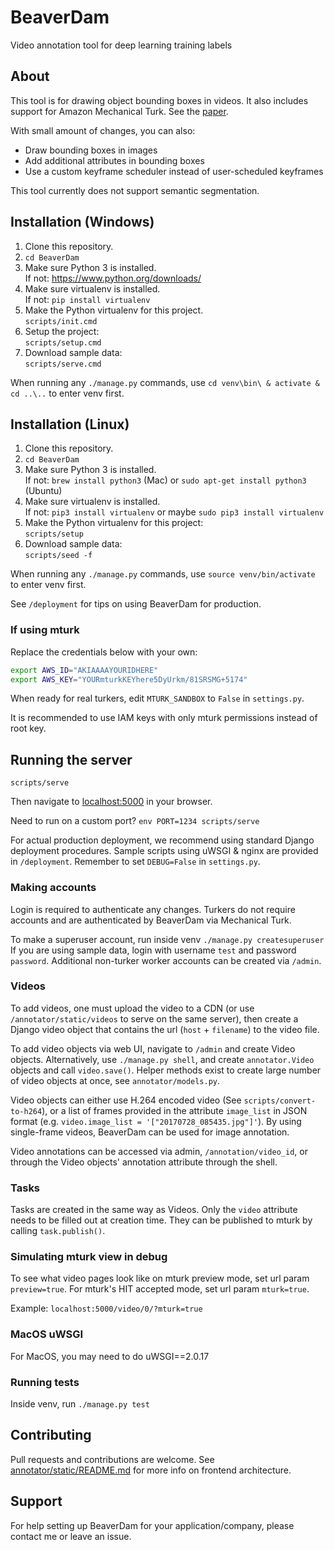 BeaverDam
=========

Video annotation tool for deep learning training labels

## About

This tool is for drawing object bounding boxes in videos. It also includes support for Amazon Mechanical Turk. See the [paper](https://www2.eecs.berkeley.edu/Pubs/TechRpts/2016/EECS-2016-193.html).

With small amount of changes, you can also:
- Draw bounding boxes in images
- Add additional attributes in bounding boxes
- Use a custom keyframe scheduler instead of user-scheduled keyframes

This tool currently does not support semantic segmentation.

## Installation (Windows)

 1. Clone this repository.
 2. `cd BeaverDam`
 3. Make sure Python 3 is installed.  
    If not: https://www.python.org/downloads/
 4. Make sure virtualenv is installed.  
    If not: `pip install virtualenv`
 5. Make the Python virtualenv for this project.  
    `scripts/init.cmd`
 6. Setup the project:  
    `scripts/setup.cmd`
 7. Download sample data:  
    `scripts/serve.cmd`

When running any `./manage.py` commands, use `cd venv\bin\ & activate & cd ..\..` to enter venv first.

## Installation (Linux)

 1. Clone this repository.
 2. `cd BeaverDam`
 3. Make sure Python 3 is installed.  
    If not: `brew install python3` (Mac) or `sudo apt-get install python3` (Ubuntu)
 4. Make sure virtualenv is installed.  
    If not: `pip3 install virtualenv` or maybe `sudo pip3 install virtualenv`
 5. Make the Python virtualenv for this project:  
    `scripts/setup`
 6. Download sample data:  
    `scripts/seed -f`

When running any `./manage.py` commands, use `source venv/bin/activate` to enter venv first.

See `/deployment` for tips on using BeaverDam for production.

### If using mturk

Replace the credentials below with your own:

```bash
export AWS_ID="AKIAAAAYOURIDHERE"
export AWS_KEY="YOURmturkKEYhere5DyUrkm/81SRSMG+5174"
```

When ready for real turkers, edit `MTURK_SANDBOX` to `False` in `settings.py`.

It is recommended to use IAM keys with only mturk permissions instead of root key.


## Running the server

```shell
scripts/serve
```

Then navigate to [localhost:5000](http://localhost:5000/) in your browser.

Need to run on a custom port? `env PORT=1234 scripts/serve`

For actual production deployment, we recommend using standard Django deployment procedures. Sample scripts using uWSGI & nginx are provided in `/deployment`. Remember to set `DEBUG=False` in `settings.py`. 

### Making accounts

Login is required to authenticate any changes. Turkers do not require accounts and are authenticated by BeaverDam via Mechanical Turk. 

To make a superuser account, run inside venv `./manage.py createsuperuser`
If you are using sample data, login with username `test` and password `password`.
Additional non-turker worker accounts can be created via `/admin`. 

### Videos

To add videos, one must upload the video to a CDN (or use `/annotator/static/videos` to serve on the same server), then create a Django video object that contains the url (`host` + `filename`) to the video file.

To add video objects via web UI, navigate to `/admin` and create Video objects. 
Alternatively, use `./manage.py shell`, and create `annotator.Video` objects and call `video.save()`.
Helper methods exist to create large number of video objects at once, see `annotator/models.py`.

Video objects can either use H.264 encoded video (See `scripts/convert-to-h264`), or a list of frames provided in the attribute `image_list` in JSON format (e.g. `video.image_list = '["20170728_085435.jpg"]'`). 
By using single-frame videos, BeaverDam can be used for image annotation.

Video annotations can be accessed via admin, `/annotation/video_id`, or through the Video objects' annotation attribute through the shell.

### Tasks

Tasks are created in the same way as Videos. 
Only the `video` attribute needs to be filled out at creation time.
They can be published to mturk by calling `task.publish()`. 

### Simulating mturk view in debug

To see what video pages look like on mturk preview mode, set url param `preview=true`.
For mturk's HIT accepted mode, set url param `mturk=true`.

Example: `localhost:5000/video/0/?mturk=true`

### MacOS uWSGI

For MacOS, you may need to do uWSGI==2.0.17

### Running tests

Inside venv, run `./manage.py test`

## Contributing

Pull requests and contributions are welcome. 
See [annotator/static/README.md](annotator/static) for more info on frontend architecture.

## Support

For help setting up BeaverDam for your application/company, please contact me or leave an issue.
